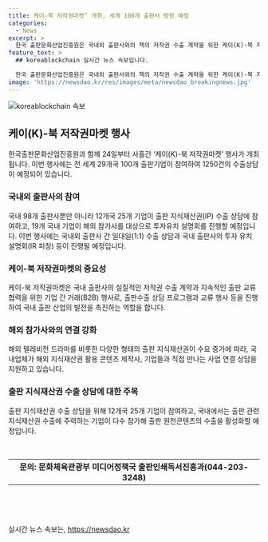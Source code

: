 ```yaml
---
title: 케이-북 저작권마켓’ 개최, 세계 100개 출판사 방한 예정
categories:
  - News
excerpt: >
  한국 출판문화산업진흥원은 국내외 출판사와의 책의 저작권 수출 계약을 위한 케이(K)-북 저작권마켓 행사를 24일부터 3일간 진행한다. 29개국 100개 출판기업과 98개 국내 출판사가 참여하여 1250건의 수출상담을 진행하며, 또한 출판 지식재산권 수출 상담과 투자유치 설명회도 진행된다. 국내외 출판사 간의 수출상담, 투자유치 설명회 등을 통해 더 넓은 국제적인 시장을 확보하고자 한다. 이 외에도 온라인 상담 지원, 출판수출 영문 플랫폼을 활용한 도서 소개자료 제공 등 행사의 후속 관리도 철저하게 진행된다.
feature_text: >
  ## koreablockchain 실시간 뉴스 속보입니다.

  한국 출판문화산업진흥원은 국내외 출판사와의 책의 저작권 수출 계약을 위한 케이(K)-북 저작권마켓 행사를 24일부터 3일간 진행한다. 29개국 100개 출판기업과 98개 국내 출판사가 참여하여 1250건의 수출상담을 진행하며, 또한 출판 지식재산권 수출 상담과 투자유치 설명회도 진행된다. 국내외 출판사 간의 수출상담, 투자유치 설명회 등을 통해 더 넓은 국제적인 시장을 확보하고자 한다. 이 외에도 온라인 상담 지원, 출판수출 영문 플랫폼을 활용한 도서 소개자료 제공 등 행사의 후속 관리도 철저하게 진행된다.
image: 'https://newsdao.kr/res/images/meta/newsdao_breakingnews.jpg'
---
```


<p><img src="https://newsdao.kr/res/images/meta/newsdao_breakingnews.jpg" alt="koreablockchain 속보" /></p>

<h2 data-ke-size="size26">케이(K)-북 저작권마켓 행사</h2>

<p data-ke-size="size16">한국출판문화산업진흥원과 함께 24일부터 사흘간 ‘케이(K)-북 저작권마켓’ 행사가 개최됩니다. 이번 행사에는 전 세계 29개국 100개 출판기업이 참여하여 1250건의 수출상담이 예정되어 있습니다.</p>

<h3>국내외 출판사의 참여</h3>

<p data-ke-size="size16">국내 98개 출판사뿐만 아니라 12개국 25개 기업이 출판 지식재산권(IP) 수출 상담에 참여하고, 19개 국내 기업이 해외 참가사를 대상으로 투자유치 설명회를 진행할 예정입니다. 이번 행사에는 국내외 출판사 간 일대일(1:1) 수출 상담과 국내 출판사의 투자 유치 설명회(IR 피칭) 등이 진행될 예정입니다.</p>

<h3>케이-북 저작권마켓의 중요성</h3>

<p data-ke-size="size16">케이-북 저작권마켓은 국내 출판사의 실질적인 저작권 수출 계약과 지속적인 출판 교류 협력을 위한 기업 간 거래(B2B) 행사로, 출판수출 상담 프로그램과 교류 행사 등을 진행하여 국내 출판 산업의 발전을 촉진하는 역할을 합니다.</p>

<h3>해외 참가사와의 연결 강화</h3>

<p data-ke-size="size16">해외 텔레비전 드라마를 비롯한 다양한 형태의 출판 지식재산권이 수요 증가에 따라, 국내업체가 해외 지식재산권 활용 콘텐츠 제작사, 기업들과 직접 만나는 사업 연결 상담을 지원하고 있습니다.</p>

<h3>출판 지식재산권 수출 상담에 대한 주목</h3>

<p data-ke-size="size16">출판 지식재산권 수출 상담을 위해 12개국 25개 기업이 참여하고, 국내에서는 출판 관련 지식재산권 수출에 주력하는 기업이 다수 참가해 출판 원천콘텐츠의 수출을 활성화할 예정입니다.</p>

<p data-ke-size="size16">&nbsp;</p>

<table>
    <tbody>
        <tr>
            <td style="text-align: center; height: 17px;"><b>문의: 문화체육관광부 미디어정책국 출판인쇄독서진흥과(044-203-3248)</b></td>
        </tr>
    </tbody>
</table>

<p data-ke-size="size16">&nbsp;</p>

<p data-ke-size="size16">&nbsp;</p>
실시간 뉴스 속보는, <a href="https://newsdao.kr" rel="dofollow">https://newsdao.kr</a>


